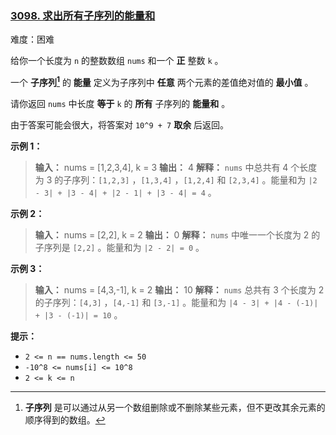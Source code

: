 ### [3098\. 求出所有子序列的能量和](https://leetcode.cn/problems/find-the-sum-of-subsequence-powers/)

难度：困难

给你一个长度为 `n` 的整数数组 `nums` 和一个 **正** 整数 `k` 。

一个 **子序列[^1]** 的 **能量** 定义为子序列中 **任意** 两个元素的差值绝对值的 **最小值** 。

请你返回 `nums` 中长度 **等于** `k` 的 **所有** 子序列的 **能量和** 。

由于答案可能会很大，将答案对 `10^9 + 7` **取余** 后返回。

**示例 1：**

> **输入：** nums = [1,2,3,4], k = 3
> **输出：** 4
> **解释：**
> `nums` 中总共有 4 个长度为 3 的子序列：`[1,2,3]` ，`[1,3,4]` ，`[1,2,4]` 和 `[2,3,4]` 。能量和为 `|2 - 3| + |3 - 4| + |2 - 1| + |3 - 4| = 4` 。

**示例 2：**

> **输入：** nums = [2,2], k = 2
> **输出：** 0
> **解释：**
> `nums` 中唯一一个长度为 2 的子序列是 `[2,2]` 。能量和为 `|2 - 2| = 0` 。

**示例 3：**

> **输入：** nums = [4,3,-1], k = 2
> **输出：** 10
> **解释：**
> `nums` 总共有 3 个长度为 2 的子序列：`[4,3]` ，`[4,-1]` 和 `[3,-1]` 。能量和为 `|4 - 3| + |4 - (-1)| + |3 - (-1)| = 10` 。

**提示：**

- `2 <= n == nums.length <= 50`
- `-10^8 <= nums[i] <= 10^8`
- `2 <= k <= n`

[^1]: **子序列** 是可以通过从另一个数组删除或不删除某些元素，但不更改其余元素的顺序得到的数组。
